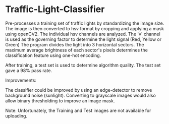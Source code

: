 # Traffic-Light-Classifier
Pre-processes a training set of traffic lights by standardizing the image size.
The image is then converted to hsv format by cropping and applying a mask using openCV2.
The individual hsv channels are analyzed. The 'v' channel is used as the governing factor to determine the light signal (Red, Yellow or Green)
The program divides the light into 3 horizontal sectors. 
The maximum average brightness of each sector's pixels determines the classification feature using one-hot encoding.

After training, a test set is used to determine algorithm quality. The test set gave a 98% pass rate.

Improvements:

The classifier could be improved by using an edge-detector to remove background noise (sunlight).
Converting to grayscale images would also allow binary thresholding to improve an image mask.

Note:
Unfortunately, the Training and Test images are not available for uploading.